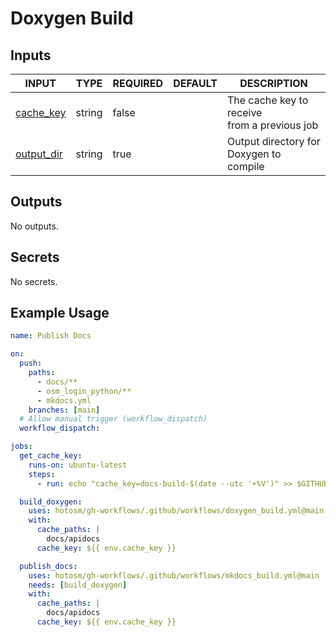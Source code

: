 # Doxygen Build

## Inputs

<!-- AUTO-DOC-INPUT:START - Do not remove or modify this section -->

|                             INPUT                              |  TYPE  | REQUIRED | DEFAULT |                    DESCRIPTION                    |
|----------------------------------------------------------------|--------|----------|---------|---------------------------------------------------|
|  <a name="input_cache_key"></a>[cache_key](#input_cache_key)   | string |  false   |         | The cache key to receive <br>from a previous job  |
| <a name="input_output_dir"></a>[output_dir](#input_output_dir) | string |   true   |         |   Output directory for Doxygen to <br>compile     |

<!-- AUTO-DOC-INPUT:END -->

## Outputs

<!-- AUTO-DOC-OUTPUT:START - Do not remove or modify this section -->
No outputs.
<!-- AUTO-DOC-OUTPUT:END -->

## Secrets

<!-- AUTO-DOC-SECRETS:START - Do not remove or modify this section -->
No secrets.
<!-- AUTO-DOC-SECRETS:END -->

## Example Usage

```yaml
name: Publish Docs

on:
  push:
    paths:
      - docs/**
      - osm_login_python/**
      - mkdocs.yml
    branches: [main]
  # Allow manual trigger (workflow_dispatch)
  workflow_dispatch:

jobs:
  get_cache_key:
    runs-on: ubuntu-latest
    steps:
      - run: echo "cache_key=docs-build-$(date --utc '+%V')" >> $GITHUB_ENV

  build_doxygen:
    uses: hotosm/gh-workflows/.github/workflows/doxygen_build.yml@main
    with:
      cache_paths: |
        docs/apidocs
      cache_key: ${{ env.cache_key }}

  publish_docs:
    uses: hotosm/gh-workflows/.github/workflows/mkdocs_build.yml@main
    needs: [build_doxygen]
    with:
      cache_paths: |
        docs/apidocs
      cache_key: ${{ env.cache_key }}
```
